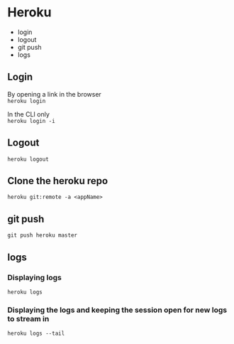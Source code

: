 # Heroku

- login
- logout
- git push
- logs

## Login

By opening a link in the browser  
`heroku login`

In the CLI only  
`heroku login -i`

## Logout

`heroku logout`

## Clone the heroku repo

`heroku git:remote -a <appName>`

## git push

`git push heroku master`

## logs

### Displaying logs

`heroku logs`

### Displaying the logs and keeping the session open for new logs to stream in

`heroku logs --tail`